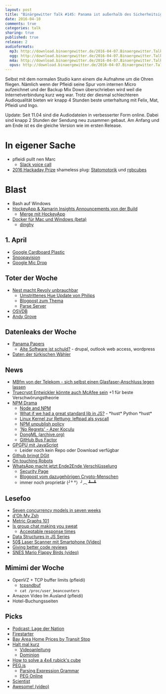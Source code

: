 ```yaml
---
layout: post
title: "Binärgewitter Talk #145: Panama ist außerhalb des Sicherheitsignoranzfensters"
date: 2016-04-10
comments: true
categories: talk
sharing: true
published: true
release: 2
audioformats:
  mp3: http://download.binaergewitter.de/2016-04-07.Binaergewitter.Talk.145.mp3
  ogg: http://download.binaergewitter.de/2016-04-07.Binaergewitter.Talk.145.ogg
  m4a: http://download.binaergewitter.de/2016-04-07.Binaergewitter.Talk.145.m4a
  opus: http://download.binaergewitter.de/2016-04-07.Binaergewitter.Talk.145.opus
---
```

Selbst mit dem normalen Studio kann einem die Aufnahme um die Ohren fliegen. Nämlich wenn der Pfleidi seine Spur vom internen Micro aufzeichnet und der Backup Mix Down überschrieben wird weil die Internetverbindung kurz weg war.
Trotz der diesmal schlechteren Audioqualität bieten wir knapp 4 Stunden beste unterhaltung mit Felix, Mat, Pfleidi und Ingo. 

Update: Seit 11.04 sind die Audiodateien in verbesserter Form online. Dabei sind knapp 2 Stunden der Sendung neu zusammen gebaut. Am Anfang und am Ende ist es die gleiche Version wie im ersten Release. 

# In eigener Sache

- pfleidi pullt nen Marc
    * [Slack voice call]( http://techcrunch.com/2016/03/02/slack-calls/ )
- [2016 Hackaday Prize]( https://hackaday.io/prize ) shameless plug: [Statomotorik]( https://hackaday.io/project/10723-statomotorik ) und [rgbcubes]( https://hackaday.io/project/7172-rgbcubes-iot-finder )

# Blast

- Bash auf Windows
- [HockeyApp & Xamarin Insights Announcements von der Build]( http://hockeyapp.net/blog/2016/03/31/welcome-xamarin-insights-users.html )
    * [Merge mit HockeyApp]( https://www.xamarin.com/faq#hockeyapp )
- [Docker für Mac und Windows (beta)]( https://blog.docker.com/2016/03/docker-for-mac-windows-beta/ )
    * [dinghy]( https://github.com/codekitchen/dinghy )

## 1. April

- [Google Cardboard Plastic]( https://www.youtube.com/watch?v=VkOuShXpoKc )
- [Snoopavision]( https://www.youtube.com/watch?v=DPEJB-FCItk )
- [Google Mic Drop]( http://www.theverge.com/2016/4/1/11350056/google-gmail-mic-drop-joke-april-fools-day-apology )

## Toter der Woche

- [Nest macht Revolv unbrauchbar]( http://www.computerbase.de/2016-04/hausautomation-nest-macht-smart-home-hub-revolv-unbrauchbar/ )
    * [Umstrittenes Hue Update von Philips]( http://www.golem.de/news/zigbee-bridge-philips-nimmt-umstrittenes-hue-update-zurueck-1512-118053.html )
    * [Blogpost zum Thema]( https://medium.com/@arlogilbert/the-time-that-tony-fadell-sold-me-a-container-of-hummus-cb0941c762c1#.rjhcbsqtu )
    * [Parse Server]( https://github.com/ParsePlatform/parse-server )
- [OSVDB]( https://blog.osvdb.org/2016/04/05/osvdb-fin/ )
- [Andy Grove]( https://newsroom.intel.com/news-releases/andrew-s-grove-1936-2016/ )

## Datenleaks der Woche

- [Panama Papers]( http://www.darknet.org.uk/2016/04/panama-papers-leak/ )
  * [Alte Software ist schuld?](http://wptavern.com/outdated-and-vulnerable-wordpress-and-drupal-versions-may-have-contributed-to-the-panama-papers-breach ) - drupal, outlook web access, wordpress
- [Daten der türkischen Wähler]( http://www.heise.de/newsticker/meldung/Persoenliche-Daten-von-49-Millionen-tuerkischen-Waehlern-veroeffentlicht-3161729.html )

## News

- [MBfm von der Telekom - sich selbst einen Glasfaser-Anschluss legen lassen]( http://www.computerbase.de/2016-04/mehr-breitband-fuer-mich-telekom-glasfaser/ )
- [Truecrypt Entwickler könnte auch McAfee sein](http://www.gulli.com/news/27307-truecrypt-erfinder-ist-offer-auch-drogendealer-und-auftragskiller-2016-04-04 ) +1 für beste Verschwörungstheorie
- [NPM Drama]( https://medium.com/@azerbike/i-ve-just-liberated-my-modules-9045c06be67c )
    * [Node and NPM]( http://www.haneycodes.net/npm-left-pad-have-we-forgotten-how-to-program/ ) 
    * [What if we had a great standard lib in JS?]( https://medium.com/@thomasfuchs/what-if-we-had-a-great-standard-library-in-javascript-52692342ee3f ) - \*hust\* Python \*hust\*
    * [Linux Kernel zur Rettung: leftpad als syscall]( https://lkml.org/lkml/2016/3/31/1108 )
    * [NPM unpublish policy]( http://blog.npmjs.org/post/141905368000/changes-to-npms-unpublish-policy )
    * ['No Regrets' - Azer Koçulu]( http://www.theregister.co.uk/2016/03/29/npmgate_followup/ )
    * [DongML (archive.org)]( https://web.archive.org/web/20131208215153/https://github.com/moron5/dongml )
    * [GitHub Bus Factor]( https://github.com/zats/github_bus_factor )
- [GPGPU mit JavaScript]( http://gpu.rocks/ )
    * Leider noch kein Repo oder Download verfügbar
- [Github bringt DGit]( http://githubengineering.com/introducing-dgit/ )
- [On touching Robots]( https://hardware.slashdot.org/story/16/04/06/0128211/people-feel-weird-about-touching-robot-butts-researchers-find )
- [WhatsApp macht jetzt Ende2Ende Verschlüsselung]( https://blog.whatsapp.com/10000618/end-to-end-encryption )
    * [Security Page]( https://www.whatsapp.com/security/ )
    * [Blogpost vom dazugehörigen Crypto-Menschen](https://whispersystems.org/blog/whatsapp-complete/ )
    * immer noch proprietär (╯° °）╯︵ ┻━┻

## Lesefoo

- [Seven concurrency models in seven weeks]( http://amzn.to/1S52wmn )
- [d'Oh My Zsh]( https://medium.com/@robbyrussell/d-oh-my-zsh-af99ca54212c#.7ddx82gsa )
- [Metric Graphs 101]( https://www.datadoghq.com/blog/timeseries-metric-graphs-101/ )
- [Is group chat making you sweat]( https://m.signalvnoise.com/is-group-chat-making-you-sweat-744659addf7d#.j87cticzk )
    * [Acceptable response times](https://twitter.com/DesignUXUI/status/715321345794379776 )
- [Data Structures in JS Series]( http://blog.benoitvallon.com/category/data-structures-in-javascript/ )
- [50$ Laser Scanner mit Smartphone (Video)]( https://www.youtube.com/watch?v=GvEOaBbyEZ0&nohtml5=False )
- [Giving better code reviews]( https://medium.com/@mrjoelkemp/giving-better-code-reviews-16109e0fdd36 )
- [SNES Mario Flappy Birds (video)]( https://www.youtube.com/watch?time_continue=336&v=hB6eY73sLV0 )

## Mimimi der Woche

- OpenVZ + TCP buffer limits (pfleidi)
    * [tcpsndbuf]( https://wiki.openvz.org/UBC_secondary_parameters )
    * `cat /proc/user_beancounters`
- Amazon Video Im Ausland (pfleidi)
- Hotel-Buchungsseiten

## Picks

- [Podcast: Lage der Nation]( http://lagedernation.org )
- [Firestarter]( https://github.com/sphinx02/FireStarter )
- [Bay Area Home Prices by Transit Stop]( http://www.estately.com/bay-area-home-affordability-transit-stop?largemap=true )
- [Halt mal kurz]( http://www.amazon.de/gp/product/B019YZ6N3Y/ref=as_li_tl?ie=UTF8&camp=1638&creative=19454&creativeASIN=B019YZ6N3Y&linkCode=as2&tag=trektrip )
    * [Videoanleitung]( https://m.youtube.com/watch?v=P1NUxAUrDAI  )
    * [Dominion]( http://www.amazon.de/Rio-Grande-Games-22501405-Basisspiel/dp/B00K1D2WM0/tag=krebsco-21 )
- [How to solve a 4x4 rubick's cube]( https://www.youtube.com/playlist?list=PLlSMUHu9g2KSh2oo3aj3xwLLgenwHQCV5 )
- [PEG.js]( http://pegjs.org/ )
    * [Parsing Expression Grammar]( https://en.wikipedia.org/wiki/Parsing_expression_grammar )
    * [PEG Online]( http://pegjs.org/online )
- [Scientist]( https://github.com/github/scientist )
- [Awesome! (video)]( https://www.youtube.com/watch?v=A39o5tePYCc )
